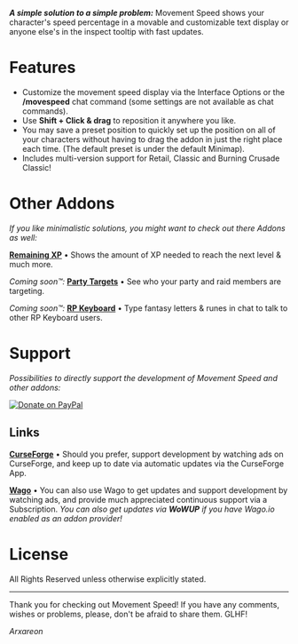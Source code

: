 ***A simple solution to a simple problem:*** Movement Speed shows your character's speed percentage in a movable and customizable text display or anyone else's in the inspect tooltip with fast updates.

# Features
* Customize the movement speed display via the Interface Options or the **/movespeed** chat command (some settings are not available as chat commands).
* Use **Shift + Click & drag** to reposition it anywhere you like.
* You may save a preset position to quickly set up the position on all of your characters without having to drag the addon in just the right place each time. (The default preset is under the default Minimap).
* Includes multi-version support for Retail, Classic and Burning Crusade Classic!

# Other Addons
*If you like minimalistic solutions, you might want to check out there Addons as well:*

[**Remaining XP**](https://bitbucket.org/Arxareon/remaining-xp) • Shows the amount of XP needed to reach the next level & much more.

*Coming soon™:*
[**Party Targets**](https://bitbucket.org/Arxareon/party-targets) • See who your party and raid members are targeting.

*Coming soon™:*
[**RP Keyboard**](https://bitbucket.org/Arxareon/rp-keyboard) • Type fantasy letters & runes in chat to talk to other RP Keyboard users.

# Support
*Possibilities to directly support the development of Movement Speed and other addons:*

[![Donate on PayPal](https://upload.wikimedia.org/wikipedia/commons/thumb/b/b5/PayPal.svg/124px-PayPal.svg.png)](https://www.paypal.com/donate/?hosted_button_id=Z4FSAFKA5LX98)

## Links
[**CurseForge**](https://www.curseforge.com/wow/addons/movement-speed) • Should you prefer, support development by watching ads on CurseForge, and keep up to date via automatic updates via the CurseForge App.

[**Wago**](https://addons.wago.io/addons/movement-speed) • You can also use Wago to get updates and support development by watching ads, and provide much appreciated continuous support via a Subscription.
*You can also get updates via **WoWUP** if you have Wago.io enabled as an addon provider!*

# License
All Rights Reserved unless otherwise explicitly stated.

- - -
Thank you for checking out Movement Speed!
If you have any comments, wishes or problems, please, don't be afraid to share them. GLHF!

*Arxareon*